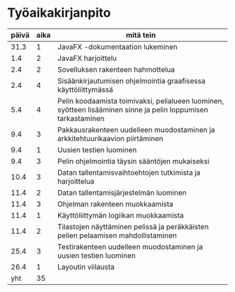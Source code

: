 # Työaikakirjanpito

päivä | aika | mitä tein
----- | ---- | ---------
31.3 | 1 | JavaFX -dokumentaation lukeminen
1.4 | 2 | JavaFX harjoittelu
2.4 | 2 | Sovelluksen rakenteen hahmottelua
2.4 | 4 | Sisäänkirjautumisen ohjelmointia graafisessa käyttöliittymässä
5.4 | 4 | Pelin koodaamista toimivaksi, pelialueen luominen, syötteen lisääminen sinne ja pelin loppumisen tarkastaminen
9.4 | 3 | Pakkausrakenteen uudelleen muodostaminen ja arkkitehtuurikaavion piirtäminen
9.4 | 1 | Uusien testien luominen
9.4 | 3 | Pelin ohjelmointia täysin sääntöjen mukaiseksi
10.4| 3 | Datan tallentamisvaihtoehtojen tutkimista ja harjoittelua
11.4| 2 | Datan tallentamisjärjestelmän luominen
11.4| 3 | Ohjelman rakenteen muokkaamista
11.4| 1 | Käyttöliittymän logiikan muokkaamista
11.4| 2 | Tilastojen näyttäminen pelissä ja peräkkäisten pelien pelaamisen mahdollistaminen
25.4| 3 | Testirakenteen uudelleen muodostaminen ja uusien testien luominen
26.4| 1 | Layoutin viilausta
yht | 35|

